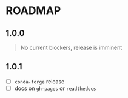 # ROADMAP

## 1.0.0

> No current blockers, release is imminent

## 1.0.1

- [ ] `conda-forge` release
- [ ] docs on `gh-pages` or `readthedocs`
